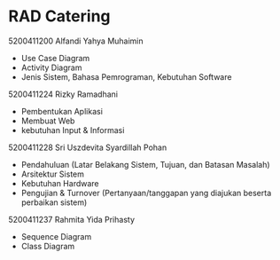 # RAD Catering

5200411200 Alfandi Yahya Muhaimin
  - Use Case Diagram
  - Activity Diagram
  - Jenis Sistem, Bahasa Pemrograman, Kebutuhan Software
  
5200411224 Rizky Ramadhani
  - Pembentukan Aplikasi
  - Membuat Web
  - kebutuhan Input & Informasi

5200411228 Sri Uszdevita Syardillah Pohan
  - Pendahuluan (Latar Belakang Sistem, Tujuan, dan Batasan Masalah)
  - Arsitektur Sistem
  - Kebutuhan Hardware
  - Pengujian & Turnover (Pertanyaan/tanggapan yang diajukan beserta perbaikan sistem)

5200411237 Rahmita Yida Prihasty
  - Sequence Diagram
  - Class Diagram 
